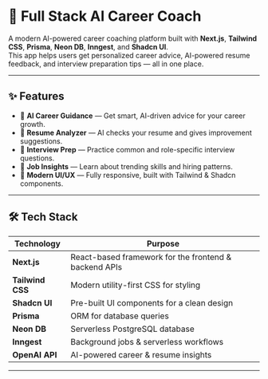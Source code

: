 # 🚀 Full Stack AI Career Coach

A modern AI-powered career coaching platform built with **Next.js**, **Tailwind CSS**, **Prisma**, **Neon DB**, **Inngest**, and **Shadcn UI**.  
This app helps users get personalized career advice, AI-powered resume feedback, and interview preparation tips — all in one place.

---

## ✨ Features

- 🔹 **AI Career Guidance** — Get smart, AI-driven advice for your career growth.
- 🔹 **Resume Analyzer** — AI checks your resume and gives improvement suggestions.
- 🔹 **Interview Prep** — Practice common and role-specific interview questions.
- 🔹 **Job Insights** — Learn about trending skills and hiring patterns.
- 🔹 **Modern UI/UX** — Fully responsive, built with Tailwind & Shadcn components.

---

## 🛠️ Tech Stack

| Technology  | Purpose |
|-------------|---------|
| **Next.js** | React-based framework for the frontend & backend APIs |
| **Tailwind CSS** | Modern utility-first CSS for styling |
| **Shadcn UI** | Pre-built UI components for a clean design |
| **Prisma** | ORM for database queries |
| **Neon DB** | Serverless PostgreSQL database |
| **Inngest** | Background jobs & serverless workflows |
| **OpenAI API** | AI-powered career & resume insights |

---
